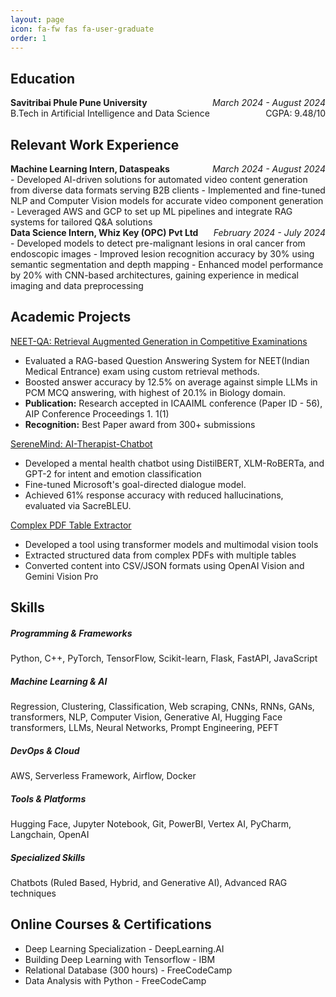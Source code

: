 ```yaml
---
layout: page
icon: fa-fw fas fa-user-graduate
order: 1
---
```


## Education
<div style="display: flex; justify-content: space-between;">
  <div><b>Savitribai Phule Pune University</b></div>
  <div><i>March 2024 - August 2024</i></div>
</div>
<div style="display: flex; justify-content: space-between;">
  <div>B.Tech in Artificial Intelligence and Data Science</div>
  <div>CGPA: 9.48/10</div>
</div>

## Relevant Work Experience
<div style="display: flex; justify-content: space-between;">
  <div><b>Machine Learning Intern, Dataspeaks</b></div>
  <div><i>March 2024 - August 2024</i></div>
</div>
- Developed AI-driven solutions for automated video content generation from diverse data formats serving B2B clients
- Implemented and fine-tuned NLP and Computer Vision models for accurate video component generation
- Leveraged AWS and GCP to set up ML pipelines and integrate RAG systems for tailored Q&A solutions


<div style="display: flex; justify-content: space-between;">
  <div><b>Data Science Intern, Whiz Key (OPC) Pvt Ltd</b></div>
  <div><i>February 2024 - July 2024</i></div>
</div>
- Developed models to detect pre-malignant lesions in oral cancer from endoscopic images
- Improved lesion recognition accuracy by 30% using semantic segmentation and depth mapping
- Enhanced model performance by 20% with CNN-based architectures, gaining experience in medical imaging and data preprocessing

## Academic Projects
<a href="https://github.com/SohamTolwala/QnA_RAG_NEET">NEET-QA: Retrieval Augmented Generation in Competitive Examinations</a>
- Evaluated a RAG-based Question Answering System for NEET(Indian Medical Entrance) exam using custom retrieval methods.
- Boosted answer accuracy by 12.5% on average against simple LLMs in PCM MCQ answering, with highest of 20.1% in Biology domain.
- **Publication:** Research accepted in ICAAIML conference (Paper ID - 56), AIP Conference Proceedings 1. 1(1)
- **Recognition:** Best Paper award from 300+ submissions

<a href="https://github.com/SohamTolwala/Chatbot-SereneMind">SereneMind: AI-Therapist-Chatbot</a>
- Developed a mental health chatbot using DistilBERT, XLM-RoBERTa, and GPT-2 for intent and emotion classification
- Fine-tuned Microsoft's goal-directed dialogue model.
- Achieved 61% response accuracy with reduced hallucinations, evaluated via SacreBLEU.

<a href="https://github.com/SohamTolwala/Complex-PDF-Table-Extractor">Complex PDF Table Extractor</a>
- Developed a tool using transformer models and multimodal vision tools
- Extracted structured data from complex PDFs with multiple tables
- Converted content into CSV/JSON formats using OpenAI Vision and Gemini Vision Pro

## Skills
##### Programming & Frameworks
Python, C++, PyTorch, TensorFlow, Scikit-learn, Flask, FastAPI, JavaScript

##### Machine Learning & AI
Regression, Clustering, Classification, Web scraping, CNNs, RNNs, GANs, transformers, NLP, Computer Vision, Generative AI, Hugging Face transformers, LLMs, Neural Networks, Prompt Engineering, PEFT

##### DevOps & Cloud
AWS, Serverless Framework, Airflow, Docker

##### Tools & Platforms
Hugging Face, Jupyter Notebook, Git, PowerBI, Vertex AI, PyCharm, Langchain, OpenAI

##### Specialized Skills
Chatbots (Ruled Based, Hybrid, and Generative AI), Advanced RAG techniques

## Online Courses & Certifications
- Deep Learning Specialization - DeepLearning.AI
- Building Deep Learning with Tensorflow - IBM
- Relational Database (300 hours) - FreeCodeCamp
- Data Analysis with Python - FreeCodeCamp


